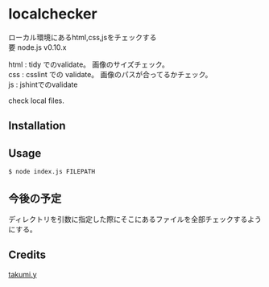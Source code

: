 # localchecker
ローカル環境にあるhtml,css,jsをチェックする  
要 node.js v0.10.x

html : tidy でのvalidate。 画像のサイズチェック。  
css : csslint での validate。 画像のパスが合ってるかチェック。  
js : jshintでのvalidate  


check local files.

## Installation


## Usage
```
$ node index.js FILEPATH
```

## 今後の予定
ディレクトリを引数に指定した際にそこにあるファイルを全部チェックするようにする。

## Credits
[takumi.y](https://github.com/tkm-ymmt/)
